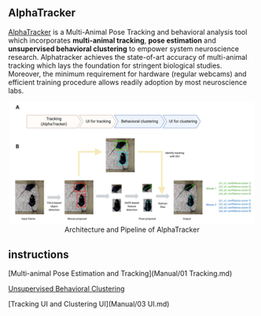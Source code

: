 ## AlphaTracker
[AlphaTracker](https://github.com/ZexinChen/algorithm) is a Multi-Animal Pose Tracking and behavioral analysis tool which incorporates **multi-animal tracking**, **pose estimation** and **unsupervised behavioral clustering** to empower system neuroscience research. Alphatracker achieves the state-of-art accuracy of multi-animal tracking which lays the foundation for stringent biological studies. Moreover, the minimum requirement for hardware (regular webcams) and efficient training procedure allows readily adoption by most neuroscience labs.

<div align="center">
    <img src="Manual/pipeline.png", width="500" alt><br>
    Architecture and Pipeline of AlphaTracker
</div>

## instructions

[Multi-animal Pose Estimation and Tracking](Manual/01 Tracking.md)

[Unsupervised Behavioral Clustering](https://github.com/RuihanZhang2015/AlphaTracker/blob/master/Manual/02%20Behavioral%20Clustering.md)

[Tracking UI and Clustering UI](Manual/03 UI.md)
